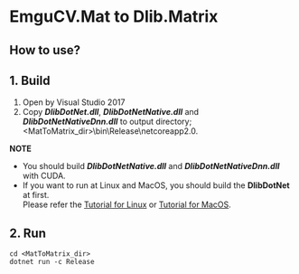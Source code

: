 ﻿# EmguCV.Mat to Dlib.Matrix

## How to use?

## 1. Build

1. Open by Visual Studio 2017
2. Copy ***DlibDotNet.dll***, ***DlibDotNetNative.dll*** and ***DlibDotNetNativeDnn.dll*** to output directory; &lt;MatToMatrix_dir&gt;\bin\Release\netcoreapp2.0.

**NOTE**  
- You should build ***DlibDotNetNative.dll*** and ***DlibDotNetNativeDnn.dll*** with CUDA.
- If you want to run at Linux and MacOS, you should build the **DlibDotNet** at first.  
Please refer the [Tutorial for Linux](https://github.com/takuya-takeuchi/DlibDotNet/wiki/Tutorial-for-Linux) or [Tutorial for MacOS](https://github.com/takuya-takeuchi/DlibDotNet/wiki/Tutorial-for-MacOS).

## 2. Run

````
cd <MatToMatrix_dir>
dotnet run -c Release
````